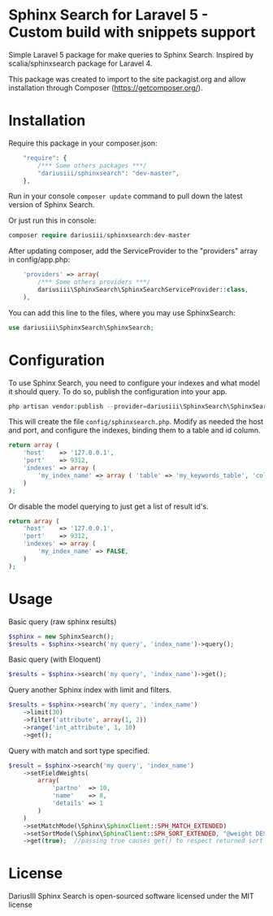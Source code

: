 Sphinx Search for Laravel 5 - Custom build with snippets support 
=======================
Simple Laravel 5 package for make queries to Sphinx Search.
Inspired by scalia/sphinxsearch package for Laravel 4.

This package was created to import to the site packagist.org and allow installation through Composer (https://getcomposer.org/).

Installation
=======================

Require this package in your composer.json:
 
```php
	"require": {
        /*** Some others packages ***/
		"dariusiii/sphinxsearch": "dev-master",
	},
```

Run in your console `composer update` command to pull down the latest version of Sphinx Search.


Or just run this in console:

```php
composer require dariusiii/sphinxsearch:dev-master
```

After updating composer, add the ServiceProvider to the "providers" array in config/app.php:

```php
	'providers' => array(
        /*** Some others providers ***/
        dariusiii\SphinxSearch\SphinxSearchServiceProvider::class,
    ),
```

You can add this line to the files, where you may use SphinxSearch:

```php
use dariusiii\SphinxSearch\SphinxSearch;
```

Configuration
=======================

To use Sphinx Search, you need to configure your indexes and what model it should query. To do so, publish the configuration into your app.

```php
php artisan vendor:publish --provider=dariusiii\SphinxSearch\SphinxSearchServiceProvider --force
```

This will create the file `config/sphinxsearch.php`. Modify as needed the host and port, and configure the indexes, binding them to a table and id column.

```php
return array (
	'host'    => '127.0.0.1',
	'port'    => 9312,
	'indexes' => array (
		'my_index_name' => array ( 'table' => 'my_keywords_table', 'column' => 'id' ),
	)
);
```
Or disable the model querying to just get a list of result id's.
```php
return array (
	'host'    => '127.0.0.1',
	'port'    => 9312,
	'indexes' => array (
		'my_index_name' => FALSE,
	)
);
```


Usage
=======================

Basic query (raw sphinx results)
```php
$sphinx = new SphinxSearch();
$results = $sphinx->search('my query', 'index_name')->query();
```

Basic query (with Eloquent)
```php
$results = $sphinx->search('my query', 'index_name')->get();
```

Query another Sphinx index with limit and filters.
```php
$results = $sphinx->search('my query', 'index_name')
	->limit(30)
	->filter('attribute', array(1, 2))
	->range('int_attribute', 1, 10)
	->get();
```

Query with match and sort type specified.
```php
$result = $sphinx->search('my query', 'index_name')
	->setFieldWeights(
		array(
			'partno'  => 10,
			'name'    => 8,
			'details' => 1
		)
	)
	->setMatchMode(\Sphinx\SphinxClient::SPH_MATCH_EXTENDED)
	->setSortMode(\Sphinx\SphinxClient::SPH_SORT_EXTENDED, "@weight DESC")
	->get(true);  //passing true causes get() to respect returned sort order
```


License
=======================

DariusIII Sphinx Search is open-sourced software licensed under the MIT license
